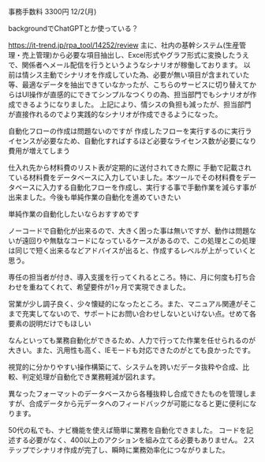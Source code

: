 事務手数料 3300円
12/2(月)




backgroundでChatGPTとか使っている？


https://it-trend.jp/rpa_tool/14252/review
主に、社内の基幹システム(生産管理・売上管理)から必要な項目抽出し、Excel形式やグラフ形式に変換したうえで、関係者へメール配信を行うというようなシナリオが稼働しております。 以前は情シス主動でシナリオを作成していた為、必要が無い項目が含まれていた等、最適なデータを抽出できていなかったが、こちらのサービスに切り替えてからはUI操作が直感的にできてシンプルなつくりの為、担当部門でもシナリオが作成できるようになりました。 上記により、情シスの負担も減ったが、担当部門が直接作れるのでより実践的なシナリオが作成できるようになった。

自動化フローの作成は問題ないのですが 作成したフローを実行するのに実行ライセンスが必要なため、自動化すればするほど必要なライセンス数が必要になり 費用が増えてしまう

仕入れ先から材料費のリスト表が定期的に送付されてきた際に 手動で記載されている材料費をデータベースに入力していました。本ツールでその材料費をデータベースに入力する自動化フローを作成し、実行する事で手動作業を減らす事が出来ました。今後も単純作業の自動化を進めていきたい

単純作業の自動化したいならおすすめです


ノーコードで自動化が出来るので、大きく困った事は無いですが、動作は問題ないが遠回りや無駄なコードになっているケースがあるので、この処理とこの処理は同じで短く出来るなどアドバイスが出ると、作成するレベルが上がっていくと思う。

専任の担当者が付き、導入支援を行ってくれるところ。特に、月に何度も打ち合わせを重ねてくれて、希望要件が1ヶ月で実現できました。


営業が少し調子良く、少々懐疑的になったところ。また、マニュアル関連がそこまで充実してないので、サポートにお問い合わせしないといけない点。せめて各要素の説明だけでもほしい


なんといっても業務自動化ができるため、人力で行ってた作業を任せられるのが大きい。また、汎用性も高く、IEモードも対応できたのがとても良かったです。

視覚的に分かりやすい操作構築にて、システムを跨いだデータ抜粋や合成、比較、判定処理が自動化でき業務軽減が図れます。


異なったフォーマットのデータベースから各種抜粋し合成できたものを管理しますが、合成データから元データへのフィードバックが可能になると更に便利になります。

50代の私でも、ナビ機能を使えば簡単に業務を自動化できました。 コードを記述する必要がなく、400以上のアクションを組み立てる必要もありません。 2ステップでシナリオ作成が完了し、瞬時に業務効率化につながりました。
